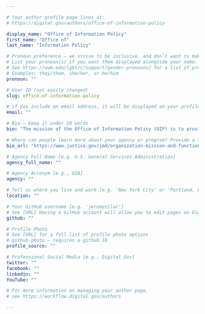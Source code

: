 ```yaml
---

# Your author profile page lives at:
# https://digital.gov/authors/office-of-information-policy

display_name: "Office of Information Policy"
first_name: "Office of"
last_name: "Information Policy"

# Pronoun preference — we strive to be inclusive, and don’t want to make assumptions on a person’s first name (be it a gender-neutral name, or is one more common in languages other than English). Learn more http://www.MyPronouns.org
# List your pronoun(s) if you want them displayed alongside your name. Leave it blank and we'll use just your name.
# See https://uwm.edu/lgbtrc/support/gender-pronouns/ for a list of pronouns
# Examples: they/them, she/her, or he/him
pronoun: ""

# User ID (not easily changed)
slug: office-of-information-policy

# if you include an email address, it will be displayed on your profile page
email: ""

# Bio — keep it under 50 words
bio: "The mission of the Office of Information Policy (OIP) is to provide legal and policy advice to all agencies on administration of the Freedom of Information Act (FOIA). OIP is responsible for encouraging agency compliance with the law and for overseeing agency implementation of it."

# Where can people learn more about your agency or program? Provide a full URL [e.g. 'https://www.example.gov/']
bio_url: "https://www.justice.gov/jmd/organization-mission-and-functions-manual-office-information-policy"

# Agency Full Name [e.g. U.S. General Services Administration]
agency_full_name: ""

# Agency Acronym [e.g., GSA]
agency: ""

# Tell us where you live and work [e.g. 'New York City' or 'Portland, OR']
location: ""

# Your GitHub username [e.g. 'jeremyzilar']
# See [URL] Having a GitHub account will allow you to edit pages on DigitalGov. The image used in your GitHub account can also be used to populate your digital.gov profile photo.
github: ""

# Profile Photo
# See [URL] for a full list of profile photo options
# github-photo — requires a github ID
profile_source: ""

# Professional Social Media [e.g., Digital_Gov]
twitter: ""
facebook: ""
linkedin: ""
YouTube: ""

# For more information on managing your author page,
# see https://workflow.digital.gov/authors

---
```

